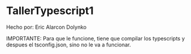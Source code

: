 # TallerTypescript1

Hecho por: Eric Alarcon Dolynko

IMPORTANTE: Para que le funcione, tiene que compilar los typescripts y despues el tsconfig.json, sino no le va a funcionar.

